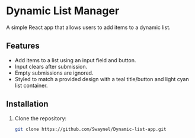 # Dynamic List Manager

A simple React app that allows users to add items to a dynamic list.

## Features
- Add items to a list using an input field and button.
- Input clears after submission.
- Empty submissions are ignored.
- Styled to match a provided design with a teal title/button and light cyan list container.

## Installation
1. Clone the repository:
   ```bash
   git clone https://github.com/Swaynel/Dynamic-list-app.git
